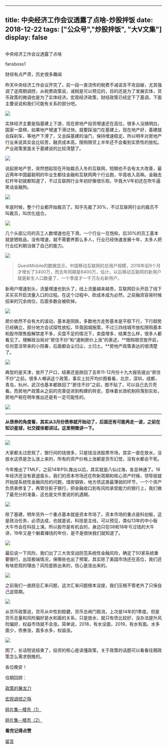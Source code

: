 
---
title:   中央经济工作会议透露了点啥-炒股拌饭
date: 2018-12-22
tags: ["公众号","炒股拌饭", "大V文集"]
display: false
---


## 



中央经济工作会议透露了点啥




fansboss1




财经有点严肃，历史很多趣闻


昨天中央经济工作会议开完了。前一段一直流传的税费不减谣言不攻自破，尤其强调了逆周期调控，从税费政策说，减税是可以预见的，目的还是为了发展实体，货币政策的微调也是为了实体经济。宏观经济政策，财经政策已经定下了基调，下面主要说说和我们可能有关系的部分吧。

<img class="" data-copyright="0" data-ratio="1.190625" data-s="300,640" src="https://mmbiz.qpic.cn/mmbiz_jpg/BSbL23YpK41A7BNhpfHGicM0PU6haNMCib4UGNHiafay5r0zgjsA8yEwAdHlicdND676OIbiaglkr1LBFqlAKEdPeXA/640?wx_fmt=jpeg" data-type="jpeg" data-w="640" style=""/>

实体经济主要是指基建上下游，现在房地产投资增速还在高位，很多人没搞明白，国家一盘棋，如果地产增速下滑过快，就要踩油门在基建上，现在地产好，基建就会踩刹车，等地产下滑了，又会踩基建的油门，保持增速稳定。所以明年对房地产行业来说其实会比较苦，融资成本高，限购限贷上半年还不会看到实质性的放松。产业政策里面关于基建说的比较清楚了。

<img class="" data-copyright="0" data-ratio="0.653125" data-s="300,640" src="https://mmbiz.qpic.cn/mmbiz_jpg/BSbL23YpK41A7BNhpfHGicM0PU6haNMCibFb0YYwYiaDG6QV8VfHeLc04X0DEggLaUGGmx32PaFDBUj8SdfoBjDHA/640?wx_fmt=jpeg" data-type="jpeg" data-w="640" style=""/>

说起房地产苦，突然想起现在开始裁员入冬的互联网，短期也不会有太大改善，最近两年中国最聪明的毕业生都往金融和互联网两个行业跑，毕竟收入高嘛。金融去杠杆年初就都知道了，不过互联网行业年初好像很乐观，毕竟大V年初还在吹牛逼笑话金融狗。

<img class="" data-copyright="0" data-ratio="0.375" data-s="300,640" src="https://mmbiz.qpic.cn/mmbiz_png/BSbL23YpK41A7BNhpfHGicM0PU6haNMCibkgH9LOPQzfuMTR9xdP5DULicvdqKy9ibYW4C5Ymdgbm8Azibjr7exTzkQ/640?wx_fmt=png" data-type="png" data-w="616" style=""/>

年底时候，整个行业都开始裁员了。知乎先裁了30%，不过互联网行业的裁员不叫裁员，叫优化组合。

<img class="" data-copyright="0" data-ratio="0.6784140969162996" data-s="300,640" src="https://mmbiz.qpic.cn/mmbiz_png/BSbL23YpK41A7BNhpfHGicM0PU6haNMCibPMhfKuRG2vdibE60xICGTYVktd4wnYm9AxxsDhCasStniaQlza5iajaLw/640?wx_fmt=png" data-type="png" data-w="681" style=""/>

几个头部公司的员工人数增速也在下滑。一个行业一旦饱和，后30%的员工基本就是牺牲品，没有增速，就不需要养那么多人，行业已经快速发展十年，太多人把行业红利期当做了自己的能力。

<img class="" data-copyright="0" data-ratio="0.6904761904761905" data-s="300,640" src="https://mmbiz.qpic.cn/mmbiz_jpg/BSbL23YpK41A7BNhpfHGicM0PU6haNMCibcny6ibKcic0Bdkwpt5ibymSSkB5VIAPNWDUlVVXAPlje3Xt5h5Kpwg82w/640?wx_fmt=jpeg" data-type="jpeg" data-w="630" style=""/>

> QuestMobile的数据显示，中国移动互联网的总用户规模，2018年前9个月才增长了3400万，而去年同期是6400万，估计，以后移动互联网的新用户就是新生人口数量了，一个季度才一千万左右新用户。

新用户增速到头，流量增速也到头了，线上流量越来越贵，互联网巨头开启了线下买买买开启流量入口的过程。在这个过程中，砍成本成为必然，之前融资容易时候招来的冗余岗位，后面多数会被砍掉。

<img class="" data-copyright="0" data-ratio="0.5143721633888049" data-s="300,640" src="https://mmbiz.qpic.cn/mmbiz_png/BSbL23YpK41A7BNhpfHGicM0PU6haNMCibwm1ulciaqeic5dqBbcwTLrNzC73fLr3ZxBr0BVk3uv4FhnPsss5SAKzQ/640?wx_fmt=png" data-type="png" data-w="661" style=""/>

房价依然不会有大的波动，基本是阴跌，多数地方走势基本是平稳下行，下行趋势已经确立，部分地方会试探性放松，毕竟因城施策，不过三四线城市放松限购基本和股市限售股解禁差不多，买盘不足的情况下，卖盘增多，结果怎么样，很多人都看见了。理解政治局对“房住不炒”和“遏制房价上涨”的表述，**限购限贷放开前，任何意淫带来的小阳春，后面都会尘归尘，土归土。**房地产政策表达的很清楚了。

<img class="" data-copyright="0" data-ratio="0.7574334898278561" data-s="300,640" src="https://mmbiz.qpic.cn/mmbiz_jpg/BSbL23YpK41A7BNhpfHGicM0PU6haNMCibvqicOPs9a8LS4ZtYVVMTVeiaTzf0uLSc2JiaqDIH6ewZ6oicgcF3a6y10w/640?wx_fmt=jpeg" data-type="jpeg" data-w="639" style=""/>

典型的是天津，放开了户口，结果还是跌回了去年11-12月份十九大报告提出“房住不炒”之前。很多人嘲讽这个政策，事实上拉开均价图看看，北京，深圳，成都，青岛，杭州，武汉也基本都跌回了“房住不炒”之前，图不贴了，可以自己去贝壳看。而房地产政策从之前的完善促进到构建的转变，意味着长效机制将落到实处，房地产税在明年推出还是有一定可能性的。

<img class="" data-copyright="0" data-ratio="1.495774647887324" data-s="300,640" src="https://mmbiz.qpic.cn/mmbiz_jpg/BSbL23YpK41A7BNhpfHGicM0PU6haNMCibUBqic4MJvwOJ2GNOaN71RDAyBgoIuS9CC6icRCavaaFvozxribNnK1icMA/640?wx_fmt=jpeg" data-type="jpeg" data-w="710" style=""/>

****

**从债券的角度看，其实从3月份债券就开始动了，后面还有可能再走一波，之前在知识星球，社交媒体都讲过。这里稍微讲一下。**

****

<img class="" data-copyright="0" data-ratio="0.16666666666666666" data-s="300,640" src="https://mmbiz.qpic.cn/mmbiz_png/BSbL23YpK41A7BNhpfHGicM0PU6haNMCibSRkdYk2rzT9wTR4uibuJRLY8DcFZ6RRHPkqr19YFN4BsnI0tCRicLN3g/640?wx_fmt=png" data-type="png" data-w="510" style=""/>



大家都太过悲观了，银行间的钱很多，只是钱没进股票市场，其实一直在放水，没放水这债是怎么涨上来的，所有的资产价格上涨都是货币幻觉，没有水都会干死。

今年推出了TMLF，之前14年PSL推出以后，其实就是八仙过海，各显神通了。16年经济还没有衰退苗头，我们的资本市场还在吹新周期和核心资产时候，领导层就开始提系统性金融风险的问题，煤炭钢铁，地方债这类最薄弱的环节，一个个资产负债表修复了，再管住影子银行，把金融收口到有风险承受能力的银行上，我们做了最充分的准备，这也是文件里说的机遇期。

<img class="" data-copyright="0" data-ratio="0.60625" data-s="300,640" src="https://mmbiz.qpic.cn/mmbiz_jpg/BSbL23YpK41A7BNhpfHGicM0PU6haNMCibcSPOTfH0DO2WO4Q6e6dXSwHYJAOrSHiaDZ45M4boSxLYMuqH98QyCsA/640?wx_fmt=jpeg" data-type="jpeg" data-w="640"/>

除了基建，明年另外一个重点基本就是资本市场了。资本市场的重点是科创板，这是政治任务，必须达成，也就是说，科技是主线，可以预见，类似13年的中小板大牛市会在科技上演。所以股市是有机会的，身边只在08和18年亏过钱的大牛讲，19年又是个躺着赚钱的年份，是不是很快我们就知道了。

<img class="" data-copyright="0" data-ratio="0.9734375" data-s="300,640" src="https://mmbiz.qpic.cn/mmbiz_jpg/BSbL23YpK41A7BNhpfHGicM0PU6haNMCibKQM7y5k7HBIOXmn0vPbvVHmPTem1XxlPHdFyBmLibicCqaPIZBqDq3pQ/640?wx_fmt=jpeg" data-type="jpeg" data-w="640" style=""/>

最后说一下风险，我们出了三大攻坚战防范系统性金融风险，确定了50家系统重要银行，出现极端情况，保哪些也出了预案，其实除了美国市场还在高位，我们还有啥悲观的理由？风险是跌出来的，信心是涨出来的。

<img class="" data-copyright="0" data-ratio="0.73125" data-s="300,640" src="https://mmbiz.qpic.cn/mmbiz_jpg/BSbL23YpK41A7BNhpfHGicM0PU6haNMCiboS18dOCfsHbKQFbAH1ZJdPEXOibEnDnpxYOd4N8yD32W0ubbbibqUYkg/640?wx_fmt=jpeg" data-type="jpeg" data-w="640" style=""/>

之前我们一直顾忌汇率问题，这次汇率问题根本没提，我们压根不管老外了只保自己逆周期。

<img class="" data-copyright="0" data-ratio="0.4796875" data-s="300,640" src="https://mmbiz.qpic.cn/mmbiz_jpg/BSbL23YpK41A7BNhpfHGicM0PU6haNMCibx0vDX3ZrVGN1fM9bZ1Gn9HAaQH4BWSkibTrmYH4dskaACUxy2XicQqlg/640?wx_fmt=jpeg" data-type="jpeg" data-w="640" style=""/>

从货币政策说，货币从中性到稳健，货币总闸门取消，上次是14年的1季度。但是货币总量和风险偏好是水和面的关系，只是放水，就只有债比较好，没办法提升风险偏好，权益市场就不会涨。简单说，2018，有水没面，2019，有水有面。水多面少，债券涨，面多水多，权益涨。

<img class="" data-copyright="0" data-ratio="0.5828125" data-s="300,640" src="https://mmbiz.qpic.cn/mmbiz_jpg/BSbL23YpK41A7BNhpfHGicM0PU6haNMCiba6NfFo7eZticdgdmcdxgyaOoUTG2rqNgiazLI8fPkRzIX7l7KsZP2TXw/640?wx_fmt=jpeg" data-type="jpeg" data-w="640" style=""/>

困了，长话短说结束了，投资的核心是读懂政策，关于政策的话题可以看看往期政策怎么需求倒推的。

各位晚安！



往期回顾：

[政策的屠龙刀](http://mp.weixin.qq.com/s?__biz=MzU4Mzc4MzIyOA==&amp;mid=2247483704&amp;idx=1&amp;sn=a12822153b2363933d047b1c8a84a9a3&amp;chksm=fda2876bcad50e7d838f6bcc058dc23dedc33ff2247e9b3ae10f5b6bfa582ee929df165eeff4&amp;scene=21#wechat_redirect)

[宏观调控之殇](http://mp.weixin.qq.com/s?__biz=MzU4Mzc4MzIyOA==&amp;mid=2247483746&amp;idx=1&amp;sn=98cdeabb1dcf2cd6764defa744b2b0f4&amp;chksm=fda28731cad50e27ea084376ee0e75d461e73c74b928b6c0c707707cb62562eddc48396702d4&amp;scene=21#wechat_redirect)

[碎片集--楼市（1）](http://mp.weixin.qq.com/s?__biz=MzU4Mzc4MzIyOA==&amp;mid=2247483726&amp;idx=1&amp;sn=1d252eea36db35f74bfcf1eebbb444dd&amp;chksm=fda2871dcad50e0b2b306aa5aa2f4319869be210fc5daf2179993a499580496f6ba9483892aa&amp;scene=21#wechat_redirect)

[碎片集--楼市（2）](http://mp.weixin.qq.com/s?__biz=MzU4Mzc4MzIyOA==&amp;mid=2247483753&amp;idx=1&amp;sn=40c486796697411a80009a6d9232e598&amp;chksm=fda2873acad50e2c318a60afe4e6e97e34193f58cdc93d5aabcc6dfb455b737505b5e89fbddc&amp;scene=21#wechat_redirect)

**看完记得点赞**











[留言](javascript:;)



